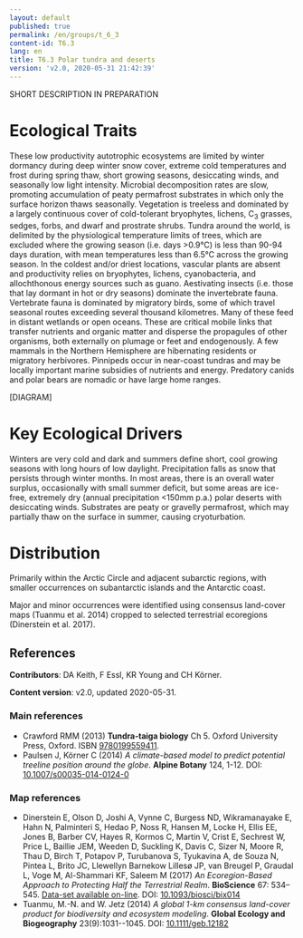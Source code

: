 ```yaml
---
layout: default
published: true
permalink: /en/groups/t_6_3
content-id: T6.3
lang: en
title: T6.3 Polar tundra and deserts
version: 'v2.0, 2020-05-31 21:42:39'
---
```


SHORT DESCRIPTION IN PREPARATION

# Ecological Traits
 
These low productivity autotrophic ecosystems are limited by winter dormancy during deep winter snow cover, extreme cold temperatures and frost during spring thaw, short growing seasons, desiccating winds, and seasonally low light intensity. Microbial decomposition rates are slow, promoting accumulation of peaty permafrost substrates in which only the surface horizon thaws seasonally. Vegetation is treeless and dominated by a largely continuous cover of cold-tolerant bryophytes, lichens, C<sub>3</sub> grasses, sedges, forbs, and dwarf and prostrate shrubs. Tundra around the world, is delimited by the physiological temperature limits of trees, which are excluded where the growing season (i.e. days >0.9°C) is less than 90-94 days duration, with mean temperatures less than 6.5°C across the growing season. In the coldest and/or driest locations, vascular plants are absent and productivity relies on bryophytes, lichens, cyanobacteria, and allochthonous energy sources such as guano. Aestivating insects (i.e. those that lay dormant in hot or dry seasons) dominate the invertebrate fauna. Vertebrate fauna is dominated by migratory birds, some of which travel seasonal routes exceeding several thousand kilometres. Many of these feed in distant wetlands or open oceans. These are critical mobile links that transfer nutrients and organic matter and disperse the propagules of other organisms, both externally on plumage or feet and endogenously. A few mammals in the Northern Hemisphere are hibernating residents or migratory herbivores. Pinnipeds occur in near-coast tundras and may be locally important marine subsidies of nutrients and energy. Predatory canids and polar bears are nomadic or have large home ranges. 
 
[DIAGRAM]

# Key Ecological Drivers
 
Winters are very cold and dark and summers define short, cool growing seasons with long hours of low daylight. Precipitation falls as snow that persists through winter months. In most areas, there is an overall water surplus, occasionally with small summer deficit, but some areas are ice-free, extremely dry (annual precipitation <150mm p.a.) polar deserts with desiccating winds. Substrates are peaty or gravelly permafrost, which may partially thaw on the surface in summer, causing cryoturbation.
 
# Distribution
 
Primarily within the Arctic Circle and adjacent subarctic regions, with smaller occurrences on subantarctic islands and the Antarctic coast.

Major and minor occurrences were identified using consensus land-cover maps (Tuanmu et al. 2014) cropped to selected terrestrial ecoregions (Dinerstein et al. 2017).

## References

**Contributors**: DA Keith, F Essl, KR Young and CH Körner.

**Content version**: v2.0, updated 2020-05-31.

### Main references
* Crawford RMM  (2013) **Tundra-taiga biology** Ch 5. Oxford University Press, Oxford. ISBN [9780199559411](https://global.oup.com/academic/product/tundra-taiga-biology-9780199559411).
* Paulsen J, Körner C (2014) *A climate-based model to predict potential treeline position around the globe*. **Alpine Botany** 124, 1-12. DOI: [10.1007/s00035-014-0124-0](http://doi.org/10.1007/s00035-014-0124-0)

### Map references
* Dinerstein E, Olson D, Joshi A, Vynne C, Burgess ND, Wikramanayake E, Hahn N, Palminteri S, Hedao P, Noss R, Hansen M, Locke H, Ellis EE, Jones B, Barber CV, Hayes R, Kormos C, Martin V, Crist E, Sechrest W, Price L, Baillie JEM, Weeden D, Suckling K, Davis C, Sizer N, Moore R, Thau D, Birch T, Potapov P, Turubanova S, Tyukavina A, de Souza N, Pintea L, Brito JC, Llewellyn Barnekow Lillesø JP, van Breugel P, Graudal L, Voge M, Al-Shammari KF, Saleem M  (2017) *An Ecoregion-Based Approach to Protecting Half the Terrestrial Realm*. **BioScience** 67: 534–545. [Data-set available on-line](https://ecoregions2017.appspot.com/). DOI: [10.1093/biosci/bix014](http://doi.org/10.1093/biosci/bix014)
* Tuanmu, M.-N. and W. Jetz (2014) *A global 1-km consensus land-cover product for biodiversity and ecosystem modeling*. **Global Ecology and Biogeography** 23(9):1031--1045. DOI: [10.1111/geb.12182](http://doi.org/10.1111/geb.12182)
